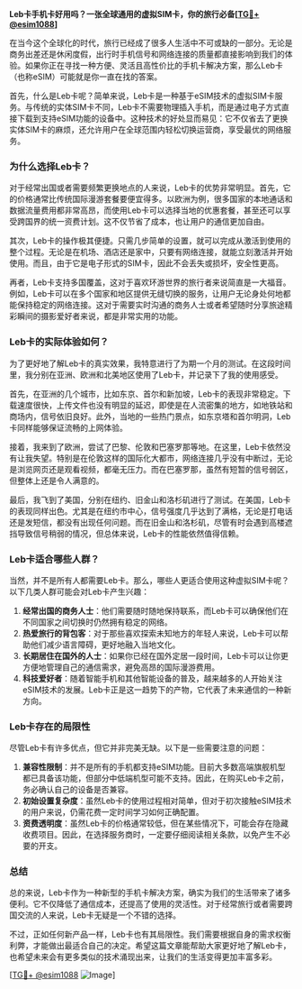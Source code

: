 **Leb卡手机卡好用吗？一张全球通用的虚拟SIM卡，你的旅行必备[[TG💪+ @esim1088](https://t.me/s/esim1088)]**

在当今这个全球化的时代，旅行已经成了很多人生活中不可或缺的一部分。无论是商务出差还是休闲度假，出行时手机信号和网络连接的质量都直接影响到我们的体验。如果你正在寻找一种方便、灵活且高性价比的手机卡解决方案，那么Leb卡（也称eSIM）可能就是你一直在找的答案。

首先，什么是Leb卡呢？简单来说，Leb卡是一种基于eSIM技术的虚拟SIM卡服务。与传统的实体SIM卡不同，Leb卡不需要物理插入手机，而是通过电子方式直接下载到支持eSIM功能的设备中。这种技术的好处显而易见：它不仅省去了更换实体SIM卡的麻烦，还允许用户在全球范围内轻松切换运营商，享受最优的网络服务。

### **为什么选择Leb卡？**

对于经常出国或者需要频繁更换地点的人来说，Leb卡的优势非常明显。首先，它的价格通常比传统国际漫游套餐要便宜得多。以欧洲为例，很多国家的本地通话和数据流量费用都非常高昂，而使用Leb卡可以选择当地的优惠套餐，甚至还可以享受跨国界的统一资费计划。这不仅节省了成本，也让用户的通信更加自由。

其次，Leb卡的操作极其便捷。只需几步简单的设置，就可以完成从激活到使用的整个过程。无论是在机场、酒店还是家中，只要有网络连接，就能立刻激活并开始使用。而且，由于它是电子形式的SIM卡，因此不会丢失或损坏，安全性更高。

再者，Leb卡支持多国覆盖，这对于喜欢环游世界的旅行者来说简直是一大福音。例如，Leb卡可以在多个国家和地区提供无缝切换的服务，让用户无论身处何地都能保持稳定的网络连接。这对于需要实时沟通的商务人士或者希望随时分享旅途精彩瞬间的摄影爱好者来说，都是非常实用的功能。

### **Leb卡的实际体验如何？**

为了更好地了解Leb卡的真实效果，我特意进行了为期一个月的测试。在这段时间里，我分别在亚洲、欧洲和北美地区使用了Leb卡，并记录下了我的使用感受。

首先，在亚洲的几个城市，比如东京、首尔和新加坡，Leb卡的表现非常稳定。下载速度很快，上传文件也没有明显的延迟，即使是在人流密集的地方，如地铁站和商场内，信号依旧良好。此外，当地的一些热门景点，如东京塔和首尔明洞，Leb卡同样能够保证流畅的上网体验。

接着，我来到了欧洲，尝试了巴黎、伦敦和巴塞罗那等地。在这里，Leb卡依然没有让我失望。特别是在伦敦这样的国际化大都市，网络连接几乎没有中断过，无论是浏览网页还是观看视频，都毫无压力。而在巴塞罗那，虽然有短暂的信号弱区，但整体上还是令人满意的。

最后，我飞到了美国，分别在纽约、旧金山和洛杉矶进行了测试。在美国，Leb卡的表现同样出色。尤其是在纽约市中心，信号强度几乎达到了满格，无论是打电话还是发短信，都没有出现任何问题。而在旧金山和洛杉矶，尽管有时会遇到高楼遮挡导致信号稍弱的情况，但总体来说，Leb卡的性能依然值得信赖。

### **Leb卡适合哪些人群？**

当然，并不是所有人都需要Leb卡。那么，哪些人更适合使用这种虚拟SIM卡呢？以下几类人群可能会对Leb卡产生兴趣：

1. **经常出国的商务人士**：他们需要随时随地保持联系，而Leb卡可以确保他们在不同国家之间切换时仍然拥有稳定的网络。
2. **热爱旅行的背包客**：对于那些喜欢探索未知地方的年轻人来说，Leb卡可以帮助他们减少语言障碍，更好地融入当地文化。
3. **长期居住在国外的人士**：如果你已经在国外定居一段时间，Leb卡可以让你更方便地管理自己的通信需求，避免高昂的国际漫游费用。
4. **科技爱好者**：随着智能手机和其他智能设备的普及，越来越多的人开始关注eSIM技术的发展。Leb卡正是这一趋势下的产物，它代表了未来通信的一种新方向。

### **Leb卡存在的局限性**

尽管Leb卡有许多优点，但它并非完美无缺。以下是一些需要注意的问题：

1. **兼容性限制**：并不是所有的手机都支持eSIM功能。目前大多数高端旗舰机型都已具备该功能，但部分中低端机型可能不支持。因此，在购买Leb卡之前，务必确认自己的设备是否兼容。
2. **初始设置复杂度**：虽然Leb卡的使用过程相对简单，但对于初次接触eSIM技术的用户来说，仍需花费一定时间学习如何正确配置。
3. **资费透明度**：虽然Leb卡的价格通常较低，但在某些情况下，可能会存在隐藏收费项目。因此，在选择服务商时，一定要仔细阅读相关条款，以免产生不必要的开支。

### **总结**

总的来说，Leb卡作为一种新型的手机卡解决方案，确实为我们的生活带来了诸多便利。它不仅降低了通信成本，还提高了使用的灵活性。对于经常旅行或者需要跨国交流的人来说，Leb卡无疑是一个不错的选择。

不过，正如任何新产品一样，Leb卡也有其局限性。我们需要根据自身的需求权衡利弊，才能做出最适合自己的决定。希望这篇文章能帮助大家更好地了解Leb卡，也希望未来会有更多类似的技术涌现出来，让我们的生活变得更加丰富多彩。

[[TG💪+ @esim1088](https://t.me/s/esim1088) ![Image](https://i.postimg.cc/4NQfJmqS/Snipaste-2025-05-13-00-14-12.png)]